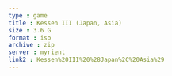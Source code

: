```yaml
---
type : game
title : Kessen III (Japan, Asia)
size : 3.6 G
format : iso
archive : zip
server : myrient
link2 : Kessen%20III%20%28Japan%2C%20Asia%29
---
```

